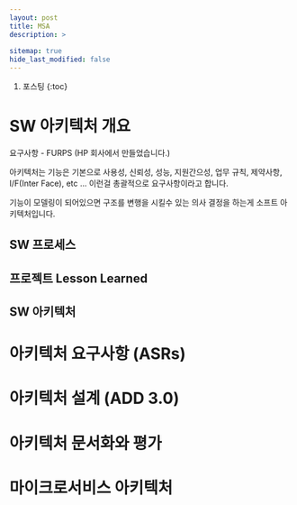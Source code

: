 ```yaml
---
layout: post
title: MSA 
description: >
  
sitemap: true
hide_last_modified: false
---
```


1. 포스팅
{:toc}

# SW 아키텍처 개요

요구사항 - FURPS (HP 회사에서 만들었습니다.)

아키텍처는 기능은 기본으로 사용성, 신뢰성, 성능, 지원간으성, 업무 규칙, 제약사항, I/F(Inter Face), etc ... 이런걸 총괄적으로 요구사항이라고 합니다.

기능이 모델링이 되어있으면 구조를 변행을 시킬수 있는 의사 결정을 하는게 소프트 아키텍처입니다.
## SW 프로세스

## 프로젝트 Lesson Learned

## SW 아키텍처

# 아키텍처 요구사항 (ASRs)

# 아키텍처 설계 (ADD 3.0)

# 아키텍처 문서화와 평가

# 마이크로서비스 아키텍처
